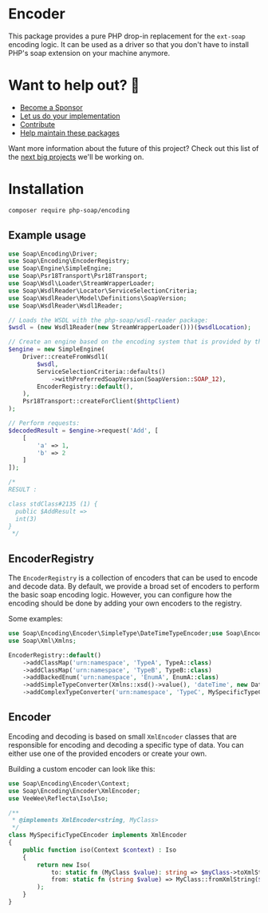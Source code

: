 # Encoder

This package provides a pure PHP drop-in replacement for the `ext-soap` encoding logic.
It can be used as a driver so that you don't have to install PHP's soap extension on your machine anymore.

# Want to help out? 💚

- [Become a Sponsor](https://github.com/php-soap/.github/blob/main/HELPING_OUT.md#sponsor)
- [Let us do your implementation](https://github.com/php-soap/.github/blob/main/HELPING_OUT.md#let-us-do-your-implementation)
- [Contribute](https://github.com/php-soap/.github/blob/main/HELPING_OUT.md#contribute)
- [Help maintain these packages](https://github.com/php-soap/.github/blob/main/HELPING_OUT.md#maintain)

Want more information about the future of this project? Check out this list of the [next big projects](https://github.com/php-soap/.github/blob/main/PROJECTS.md) we'll be working on.

# Installation

```bash
composer require php-soap/encoding
```

## Example usage

```php
use Soap\Encoding\Driver;
use Soap\Encoding\EncoderRegistry;
use Soap\Engine\SimpleEngine;
use Soap\Psr18Transport\Psr18Transport;
use Soap\Wsdl\Loader\StreamWrapperLoader;
use Soap\WsdlReader\Locator\ServiceSelectionCriteria;
use Soap\WsdlReader\Model\Definitions\SoapVersion;
use Soap\WsdlReader\Wsdl1Reader;

// Loads the WSDL with the php-soap/wsdl-reader package:
$wsdl = (new Wsdl1Reader(new StreamWrapperLoader()))($wsdlLocation);

// Create an engine based on the encoding system that is provided by this package:
$engine = new SimpleEngine(
    Driver::createFromWsdl1(
        $wsdl,
        ServiceSelectionCriteria::defaults()
            ->withPreferredSoapVersion(SoapVersion::SOAP_12),
        EncoderRegistry::default(),
    ),
    Psr18Transport::createForClient($httpClient)
);

// Perform requests:
$decodedResult = $engine->request('Add', [
    [
        'a' => 1,
        'b' => 2
    ]
]);

/*
RESULT :

class stdClass#2135 (1) {
  public $AddResult =>
  int(3)
}
 */
```

## EncoderRegistry

The `EncoderRegistry` is a collection of encoders that can be used to encode and decode data.
By default, we provide a broad set of encoders to perform the basic soap encoding logic.
However, you can configure how the encoding should be done by adding your own encoders to the registry.

Some examples:

```php
use Soap\Encoding\Encoder\SimpleType\DateTimeTypeEncoder;use Soap\Encoding\EncoderRegistry;
use Soap\Xml\Xmlns;

EncoderRegistry::default()
    ->addClassMap('urn:namespace', 'TypeA', TypeA::class)
    ->addClassMap('urn:namespace', 'TypeB', TypeB::class)
    ->addBackedEnum('urn:namespace', 'EnumA', EnumA::class)
    ->addSimpleTypeConverter(Xmlns::xsd()->value(), 'dateTime', new DateTimeTypeEncoder('Y-m-d\TH:i:s'))
    ->addComplexTypeConverter('urn:namespace', 'TypeC', MySpecificTypeCEncoder::class);
```

## Encoder

Encoding and decoding is based on small `XmlEncoder` classes that are responsible for encoding and decoding a specific type of data.
You can either use one of the provided encoders or create your own.

Building a custom encoder can look like this:

```php
use Soap\Encoding\Encoder\Context;
use Soap\Encoding\Encoder\XmlEncoder;
use VeeWee\Reflecta\Iso\Iso;

/**
 * @implements XmlEncoder<string, MyClass> 
 */
class MySpecificTypeCEncoder implements XmlEncoder
{
    public function iso(Context $context) : Iso
    {
        return new Iso(
            to: static fn (MyClass $value): string => $myClass->toXmlString(),
            from: static fn (string $value) => MyClass::fromXmlString($value),
        );
    }
}
```

